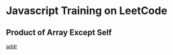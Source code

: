 # Javascript Training on LeetCode

## Product of Array Except Self
[addr](https://leetcode.cn/problems/product-of-array-except-self/description/?envType=study-plan-v2&envId=top-interview-150)
